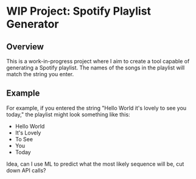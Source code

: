 # WIP Project: Spotify Playlist Generator

## Overview

This is a work-in-progress project where I aim to create a tool capable of generating a Spotify playlist. The names of the songs in the playlist will match the string you enter.

## Example

For example, if you entered the string "Hello World it's lovely to see you today," the playlist might look something like this:

- Hello World
- It's Lovely
- To See
- You
- Today

Idea, can I use ML to predict what the most likely sequence will be, cut down API calls?